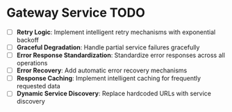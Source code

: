 # Gateway Service TODO

-   [ ] **Retry Logic**: Implement intelligent retry mechanisms with exponential backoff
-   [ ] **Graceful Degradation**: Handle partial service failures gracefully
-   [ ] **Error Response Standardization**: Standardize error responses across all operations
-   [ ] **Error Recovery**: Add automatic error recovery mechanisms
-   [ ] **Response Caching**: Implement intelligent caching for frequently requested data
-   [ ] **Dynamic Service Discovery**: Replace hardcoded URLs with service discovery
